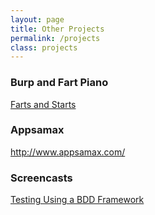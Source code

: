 ```yaml
---
layout: page
title: Other Projects
permalink: /projects
class: projects
---
```


### Burp and Fart Piano

[Farts and Starts](https://lighthouselabs.ca/blog/farts-and-starts-the-story-of-sam-meech-ward-s-first-successful-app)

### Appsamax

<http://www.appsamax.com/>

### Screencasts

[Testing Using a BDD Framework](https://videos.raywenderlich.com/screencasts/1419-testing-using-a-bdd-framework)

